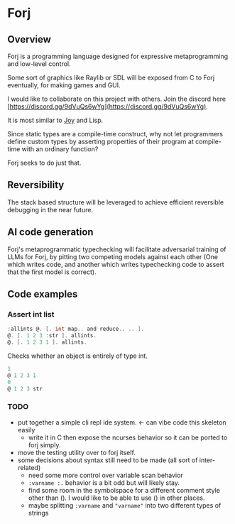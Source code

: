 # Forj

## Overview

Forj is a programming language designed for expressive metaprogramming and low-level control.

Some sort of graphics like Raylib or SDL will be exposed from C to Forj eventually, for making games and GUI.

I would like to collaborate on this project with others.  Join the discord here [https://discord.gg/9dVuQs6wYg](https://discord.gg/9dVuQs6wYg).

It is most similar to [Joy](https://github.com/Wodan58/Joy) and Lisp.

Since static types are a compile-time construct, why not let programmers define custom types by asserting properties of their program at compile-time with an ordinary function?

Forj seeks to do just that.

## Reversibility

The stack based structure will be leveraged to achieve efficient reversible debugging in the near future.

## AI code generation

Forj's metaprogrammatic typechecking will facilitate adversarial training of LLMs for Forj, by pitting two competing models against each other (One which writes code, and another which writes typechecking code to assert that the first model is correct).

## Code examples

### Assert int list
```scala
:allints @. [. int map.. and reduce.. .. ].
@. [. 1 2 3 :str ]. allints.
@. [. 1 2 3 1 ]. allints.
```
Checks whether an object is entirely of type int.
```scala
1
@ 1 2 3 1
0
@ 1 2 3 str
```

### TODO

- put together a simple cli repl ide system. <- can vibe code this skeleton easily
  - write it in C then expose the ncurses behavior so it can be ported to forj simply.
- move the testing utility over to forj itself.
- some decisions about syntax still need to be made (all sort of inter-related)
  - need some more control over variable scan behavior
  - `:varname :.` behavior is a bit odd but will likely stay.
  - find some room in the symbolspace for a different comment style other than ().  I would like to be able to use () in other places.
  - maybe splitting `:varname` and `"varname"` into two different types of strings

